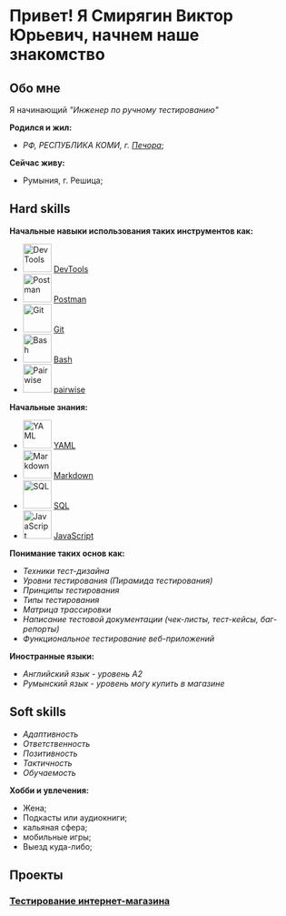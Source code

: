 # Привет! Я Смирягин Виктор Юрьевич, начнем наше знакомство

## Обо мне

Я начинающий *"Инженер по ручному тестированию"* 

**Родился и жил:** 
- *РФ, РЕСПУБЛИКА КОМИ, г. [Печора](https://eho.tb.ru/pechora-komi-republic)*;

**Сейчас живу:**
- Румыния, г. Решица;

## Hard skills

**Начальные навыки использования таких инструментов как:**
* <a href="https://developer.chrome.com/docs/devtools/"><img src="https://media.giphy.com/media/xT9IgzoKnwFNmISR8I/giphy.gif" width="50" height="50" alt="DevTools"></a> [DevTools](https://developer.chrome.com/docs/devtools/)
* <a href="https://www.postman.com/"><img src="https://media.giphy.com/media/l1J9EdzfOSgfyueLm/giphy.gif" width="50" height="50" alt="Postman"></a> [Postman](https://www.postman.com/)
* <a href="https://git-scm.com/"><img src="https://media.giphy.com/media/kH6CqYiquZawmU1HI6/giphy.gif" width="50" height="50" alt="Git"></a> [Git](https://git-scm.com/)
* <a href="https://www.gnu.org/software/bash/"><img src="https://media.giphy.com/media/JIX9t2j0ZTN9S/giphy.gif" width="50" height="50" alt="Bash"></a> [Bash](https://www.gnu.org/software/bash/)
* <a href="https://pairwise.teremokgames.com/"><img src="https://media.giphy.com/media/3oEjI6SIIHBdRxXI40/giphy.gif" width="50" height="50" alt="Pairwise"></a> [pairwise](https://pairwise.teremokgames.com/)

**Начальные знания:**
* <a href="https://yaml.org/"><img src="https://media.giphy.com/media/3o6Zt8Fd1vGlcQU3S8/giphy.gif" width="50" height="50" alt="YAML"></a> [YAML](https://yaml.org/)
* <a href="https://www.markdownguide.org/"><img src="https://media.giphy.com/media/LnX2u03gO1GaSgXpZf/giphy.gif" width="50" height="50" alt="Markdown"></a> [Markdown](https://www.markdownguide.org/)
* <a href="https://www.sqltutorial.org/"><img src="https://media.giphy.com/media/SWoSkN6DxTszqIKEqv/giphy.gif" width="50" height="50" alt="SQL"></a> [SQL](https://www.sqltutorial.org/)
* <a href="https://developer.mozilla.org/en-US/docs/Web/JavaScript"><img src="https://media.giphy.com/media/ln7z2eWriiQAllfVcn/giphy.gif" width="50" height="50" alt="JavaScript"></a> [JavaScript](https://developer.mozilla.org/en-US/docs/Web/JavaScript)

**Понимание таких основ как:**
* *Техники тест-дизайна*
* *Уровни тестирования (Пирамида тестирования)*
* *Принципы тестирования*
* *Типы тестирования*
* *Матрица трассировки*
* *Написание тестовой документации (чек-листы, тест-кейсы, баг-репорты)*
* *Функциональное тестирование веб-приложений*

**Иностранные языки:**
* *Английский язык - уровень A2*
* *Румынский язык - уровень могу купить в магазине*

## Soft skills
* *Адаптивность*
* *Ответственность*
* *Позитивность*
* *Тактичность*
* *Обучаемость*

**Хобби и увлечения:**
- Жена;
- Подкасты или аудиокниги;
- кальяная сфера;
- мобильные игры;
- Выезд куда-либо;

## Проекты

### [Тестирование интернет-магазина](https://github.com/ViktorSmiryagin/qa-engineer-project-84) 


